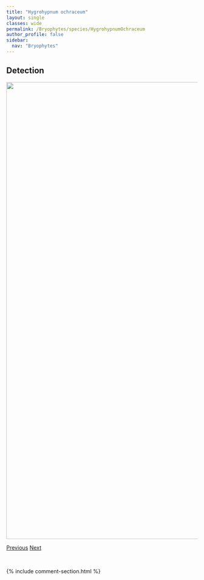 ```yaml
---
title: "Hygrohypnum ochraceum"
layout: single
classes: wide
permalink: /Bryophytes/species/HygrohypnumOchraceum
author_profile: false
sidebar:
  nav: "Bryophytes"
---
```


<h2>Detection</h2>

<a href="https://drive.google.com/uc?export=view&id=1W2Q9n4MJ1z1hdiyRDstX3g7q2fo0JOhN">
<img src="https://drive.google.com/uc?export=view&id=1W2Q9n4MJ1z1hdiyRDstX3g7q2fo0JOhN" height = "1200" width = "800">
</a>


<a href="/DevelopmentWebsite/Bryophytes/species/HygrohypnumLuridum" class="pagination--pager" title="Hygrohypnum luridum">Previous</a> <a href="/DevelopmentWebsite/Bryophytes/species/HypnumBambergeri" class="pagination--pager" title="Hypnum bambergeri">Next</a>

<p>&nbsp;</p>

{% include comment-section.html %}
